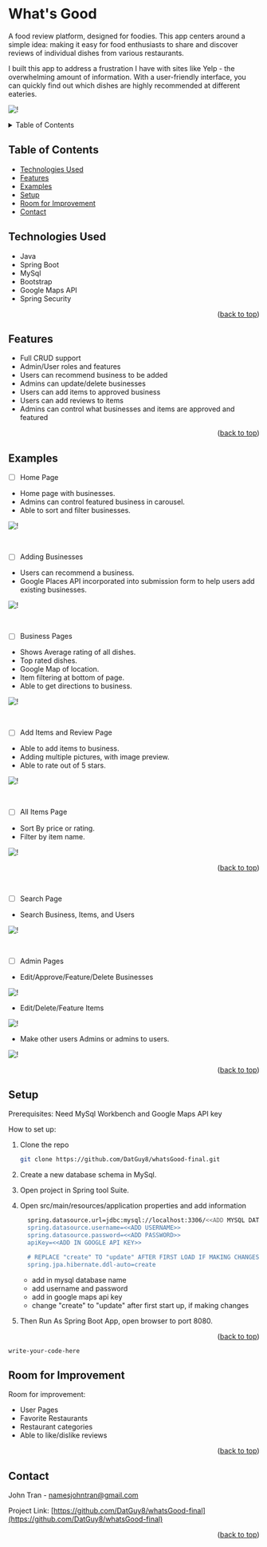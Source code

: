 <div id="top"></div>

# What's Good
 A food review platform, designed for foodies. This app centers around a simple idea: making it easy for food enthusiasts to share and discover reviews of individual dishes from various restaurants.

 I built this app to address a frustration I have with sites like Yelp - the overwhelming amount of information. With a user-friendly interface, you can quickly find out which dishes are highly recommended at different eateries.

![!](https://github.com/DatGuy8/whatsGood-final/blob/master/Screenshots/HomePage.png)



<!-- TABLE OF CONTENTS -->
<details>
  <summary>Table of Contents</summary>
  <ol>
    <li><a href="#technologies-used">Technologies Used</a></li>
    <li><a href="#setup">Setup</a></li>
    <li><a href="#examples">Examples</a></li>
  </ol>
</details>



## Table of Contents
* [Technologies Used](#technologies-used)
* [Features](#features)
* [Examples](#examples)
* [Setup](#setup)
* [Room for Improvement](#room-for-improvement)
* [Contact](#contact)
<!-- * [License](#license) -->



## Technologies Used
- Java
- Spring Boot
- MySql
- Bootstrap
- Google Maps API
- Spring Security

<p align="right">(<a href="#top">back to top</a>)</p>

## Features
- Full CRUD support
- Admin/User roles and features
- Users can recommend business to be added
- Admins can update/delete businesses
- Users can add items to approved business
- Users can add reviews to items
- Admins can control what businesses and items are approved and featured

<p align="right">(<a href="#top">back to top</a>)</p>

## Examples

- [ ] Home Page
- Home page with businesses.
- Admins can control featured business in carousel.
- Able to sort and filter businesses.

![!](https://github.com/DatGuy8/whatsGood-final/blob/master/Screenshots/gifs/showingHomePage.gif)

<br>

- [ ] Adding Businesses
- Users can recommend a business.
- Google Places API incorporated into submission form to help users add existing businesses.

![!](https://github.com/DatGuy8/whatsGood-final/blob/master/Screenshots/gifs/addingbusiness1.gif)

<br>

- [ ] Business Pages
- Shows Average rating of all dishes.
- Top rated dishes.
- Google Map of location.
- Item filtering at bottom of page.
- Able to get directions to business.

![!](https://github.com/DatGuy8/whatsGood-final/blob/master/Screenshots/gifs/businessShowPageAndMap.gif)

<br>

- [ ] Add Items and Review Page
- Able to add items to business.
- Adding multiple pictures, with image preview.
- Able to rate out of 5 stars.
  
![!](https://github.com/DatGuy8/whatsGood-final/blob/master/Screenshots/gifs/addingitemandreview.gif)

<br>

- [ ] All Items Page
- Sort By price or rating.
- Filter by item name.
  
![!](https://github.com/DatGuy8/whatsGood-final/blob/master/Screenshots/gifs/SearchItemsbetter.gif)
<p align="right">(<a href="#top">back to top</a>)</p>
<br>

- [ ] Search Page

- Search Business, Items, and Users

![!](https://github.com/DatGuy8/whatsGood-final/blob/master/Screenshots/searchPage.png)

<br>

- [ ] Admin Pages
- Edit/Approve/Feature/Delete Businesses

![!](https://github.com/DatGuy8/whatsGood-final/blob/master/Screenshots/gifs/ApproveBusiness3.gif)

- Edit/Delete/Feature Items
  
![!](https://github.com/DatGuy8/whatsGood-final/blob/master/Screenshots/gifs/editItem.gif)

- Make other users Admins or admins to users.
  
![!](https://github.com/DatGuy8/whatsGood-final/blob/master/Screenshots/gifs/makeadmin.gif)



<p align="right">(<a href="#top">back to top</a>)</p>

<!-- If you have screenshots you'd like to share, include them here. -->


## Setup
Prerequisites: Need MySql Workbench and Google Maps API key
<p>How to set up:</p>

1. Clone the repo
   ```sh
   git clone https://github.com/DatGuy8/whatsGood-final.git
   ```
2. Create a new database schema in MySql.
  
3. Open project in Spring tool Suite.
  
4. Open src/main/resources/application properties and add information
    ```sh
      spring.datasource.url=jdbc:mysql://localhost:3306/<<ADD MYSQL DATABASE NAME>>
      spring.datasource.username=<<ADD USERNAME>>
      spring.datasource.password=<<ADD PASSWORD>>
      apiKey=<<ADD IN GOOGLE API KEY>>
    
      # REPLACE "create" TO "update" AFTER FIRST LOAD IF MAKING CHANGES (on first load with create adds information form import.sql file to have some default businesses loaded)
      spring.jpa.hibernate.ddl-auto=create


    ```
   - add in mysql database name
   - add username and password
   - add in google maps api key
   - change "create" to "update" after first start up, if making changes
   

6. Then Run As Spring Boot App, open browser to port 8080.

<p align="right">(<a href="#top">back to top</a>)</p>


`write-your-code-here`



## Room for Improvement

Room for improvement:
- User Pages
- Favorite Restaurants
- Restaurant categories 
- Able to like/dislike reviews


<p align="right">(<a href="#top">back to top</a>)</p>

## Contact

John Tran - namesjohntran@gmail.com

Project Link: [https://github.com/DatGuy8/whatsGood-final](https://github.com/DatGuy8/whatsGood-final)

<p align="right">(<a href="#top">back to top</a>)</p>

<!-- Optional -->
<!-- ## License -->
<!-- This project is open source and available under the [... License](). -->

<!-- You don't have to include all sections - just the one's relevant to your project -->

